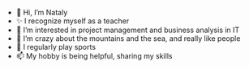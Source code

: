 - 👋 Hi, I’m Nataly
- ✨ I recognize myself as a teacher
- 👀 I’m interested in project management and business analysis in IT
- 💞️ I’m crazy about the mountains and the sea, and really like people
- 🌱 I regularly play sports
- 📫 My hobby is being helpful, sharing my skills 

<!---
NatalyGustav/NatalyGustav is a ✨ special ✨ repository because its `README.md` (this file) appears on your GitHub profile.
You can click the Preview link to take a look at your changes.
--->
